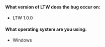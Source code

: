 <!--
	Last Testament of Wanderers 
	Copyright (C) 2019 - 2021 ALiwoto
	This file is subject to the terms and conditions defined in
	file 'LICENSE', which is part of the source code.
-->

<!--
# Please make sure that the issue is present in the
# develop branch of LTW before reporting.
#
# GitHub issues are only for bug reports / feature requests
# if you have a question, ask it on the Telegram community:
# https://t.me/LTW_Game
#
# or Discord Server: 
# https://discord.gg/Nxd9xs4PbN
-->

<!-- Write your issue below -->





<!-- System stats -->

#### What version of LTW does the bug occur on:
- LTW 1.0.0

#### What operating system are you using:
- Windows
